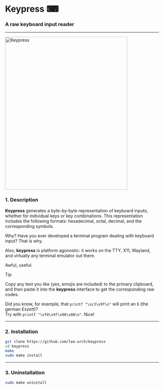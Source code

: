 # Keypress ⌨

### A raw keyboard input reader
---

<img src="https://i.postimg.cc/CMCph7cV/keypress.png" alt="Keypress" width="400" height="500">

### 1. Description

**Keypress** generates a byte-by-byte representation of keyboard inputs, whether for individual keys or key combinations. This representation includes the following formats: hexadecimal, octal, decimal, and the corresponding symbols.

Why? Have you ever developed a terminal program dealing with keyboard input? That is why.

Also, **keypress** is platform agonostic: it works on the TTY, X11, Wayland, and virtually any terminal emulator out there.

Awful, useful.

> [!TIP]
> Copy any text you like (yes, emojis are included) to the primary clipboard, and then paste it into the **keypress** interface to get the corresponding raw codes.
> 
> Did you know, for example, that `printf "\xc3\x9f\n"` will print an `ß` (the german _Eszett_)?\
> Try with `printf "\xf0\x9f\x98\x80\n"`. Nice!

---

### 2. Installation

```sh
git clone https://github.com/leo-arch/keypress
cd keypress
make
sudo make install
```

---

### 3. Uninstallation

```sh
sudo make uninstall
```
